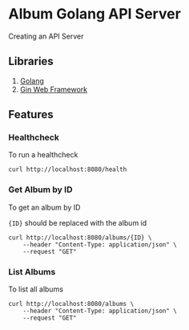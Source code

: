 # Album Golang API Server

Creating an API Server

## Libraries

1. [Golang](https://golang.google.cn/)
2. [Gin Web Framework](https://gin-gonic.com/)

## Features

### Healthcheck

To run a healthcheck

```
curl http://localhost:8080/health
```

### Get Album by ID

To get an album by ID

`{ID}` should be replaced with the album id

```
curl http://localhost:8080/albums/{ID} \
    --header "Content-Type: application/json" \
    --request "GET"
```

### List Albums

To list all albums

```
curl http://localhost:8080/albums \
    --header "Content-Type: application/json" \
    --request "GET"
```
